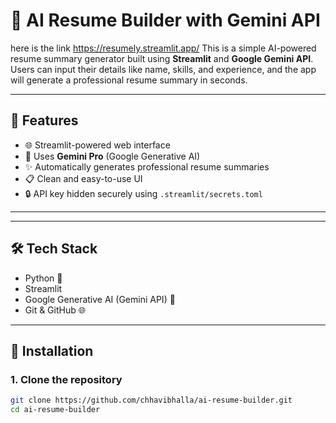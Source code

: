 # 🧠 AI Resume Builder with Gemini API
here is the link https://resumely.streamlit.app/
This is a simple AI-powered resume summary generator built using **Streamlit** and **Google Gemini API**. Users can input their details like name, skills, and experience, and the app will generate a professional resume summary in seconds.

---

## 🚀 Features

- 🌐 Streamlit-powered web interface
- 🧠 Uses **Gemini Pro** (Google Generative AI)
- ✨ Automatically generates professional resume summaries
- 📋 Clean and easy-to-use UI
- 🔒 API key hidden securely using `.streamlit/secrets.toml`

---


---

## 🛠️ Tech Stack

- Python 🐍
- Streamlit 
- Google Generative AI (Gemini API) 🧠
- Git & GitHub 🌐

---

## 🧰 Installation

### 1. Clone the repository
```bash
git clone https://github.com/chhavibhalla/ai-resume-builder.git
cd ai-resume-builder
